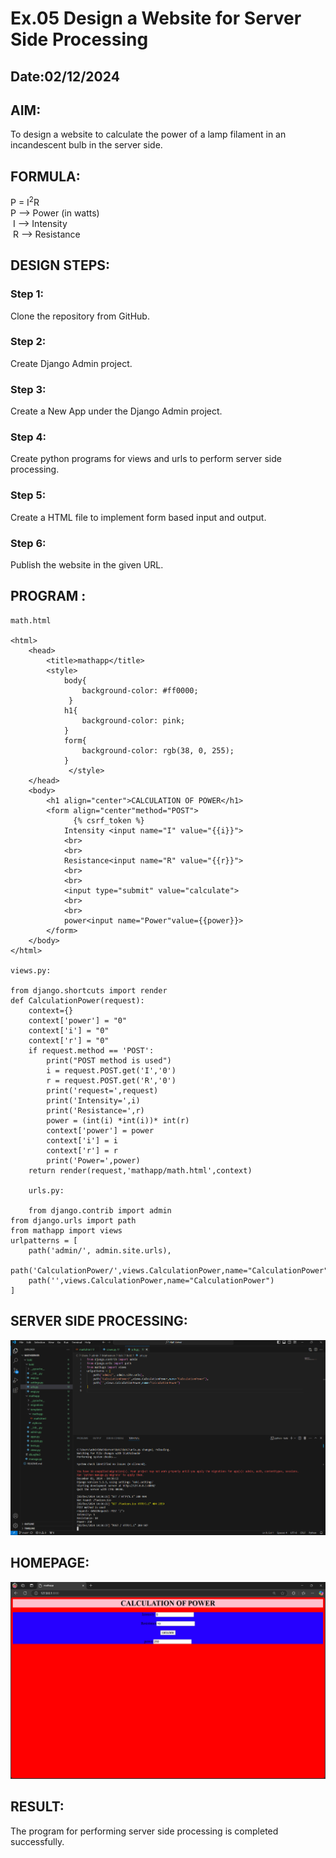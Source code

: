 # Ex.05 Design a Website for Server Side Processing
## Date:02/12/2024

## AIM:
 To design a website to calculate the power of a lamp filament in an incandescent bulb in the server side. 


## FORMULA:
P = I<sup>2</sup>R
<br> P --> Power (in watts)
<br> I --> Intensity
<br> R --> Resistance

## DESIGN STEPS:

### Step 1:
Clone the repository from GitHub.

### Step 2:
Create Django Admin project.

### Step 3:
Create a New App under the Django Admin project.

### Step 4:
Create python programs for views and urls to perform server side processing.

### Step 5:
Create a HTML file to implement form based input and output.

### Step 6:
Publish the website in the given URL.

## PROGRAM :
```
math.html

<html>
    <head>
        <title>mathapp</title>
        <style>
            body{
                background-color: #ff0000;
             }
            h1{
                background-color: pink;
            }
            form{
                background-color: rgb(38, 0, 255);
            }
             </style>
    </head>
    <body>
        <h1 align="center">CALCULATION OF POWER</h1>
        <form align="center"method="POST">
              {% csrf_token %}
            Intensity <input name="I" value="{{i}}">
            <br>
            <br>
            Resistance<input name="R" value="{{r}}">
            <br>
            <br>
            <input type="submit" value="calculate">
            <br>
            <br>
            power<input name="Power"value={{power}}>
        </form>
    </body>
</html>

views.py:

from django.shortcuts import render 
def CalculationPower(request): 
    context={} 
    context['power'] = "0" 
    context['i'] = "0" 
    context['r'] = "0" 
    if request.method == 'POST': 
        print("POST method is used")
        i = request.POST.get('I','0')
        r = request.POST.get('R','0')
        print('request=',request) 
        print('Intensity=',i) 
        print('Resistance=',r) 
        power = (int(i) *int(i))* int(r)
        context['power'] = power
        context['i'] = i
        context['r'] = r
        print('Power=',power) 
    return render(request,'mathapp/math.html',context)

    urls.py:

    from django.contrib import admin 
from django.urls import path 
from mathapp import views 
urlpatterns = [ 
    path('admin/', admin.site.urls), 
    path('CalculationPower/',views.CalculationPower,name="CalculationPower"),
    path('',views.CalculationPower,name="CalculationPower")
]

```



## SERVER SIDE PROCESSING:
![alt text](<Screenshot 2024-12-02 143707.png>)

## HOMEPAGE:
![alt text](home.png)

## RESULT:
The program for performing server side processing is completed successfully.
